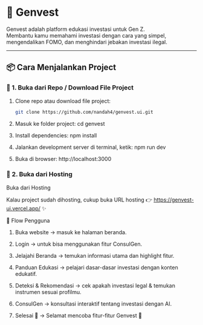 # 🚀 Genvest

Genvest adalah platform edukasi investasi untuk Gen Z.  
Membantu kamu memahami investasi dengan cara yang simpel, mengendalikan FOMO, dan menghindari jebakan investasi ilegal.  

---

## 📦 Cara Menjalankan Project

### 🔹 1. Buka dari Repo / Download File Project
1. Clone repo atau download file project:
   ```bash
   git clone https://github.com/nandah4/genvest.ui.git

2. Masuk ke folder project:
   cd genvest

3. Install dependencies:
   npm install

4. Jalankan development server di terminal, ketik:
   npm run dev

5. Buka di browser: 
   http://localhost:3000

### 🔹 2. Buka dari Hosting
Buka dari Hosting

Kalau project sudah dihosting, cukup buka URL hosting 👉 https://genvest-ui.vercel.app/ ✨

🧭 Flow Pengguna
1. Buka website → masuk ke halaman beranda.

2. Login → untuk bisa menggunakan fitur ConsulGen.

3. Jelajahi Beranda → temukan informasi utama dan highlight fitur.

4. Panduan Edukasi → pelajari dasar-dasar investasi dengan konten edukatif.

5. Deteksi & Rekomendasi → cek apakah investasi legal & temukan instrumen sesuai profilmu.

6. ConsulGen → konsultasi interaktif tentang investasi dengan AI.

7. Selesai 🎉 → Selamat mencoba fitur-fitur Genvest 🚀

